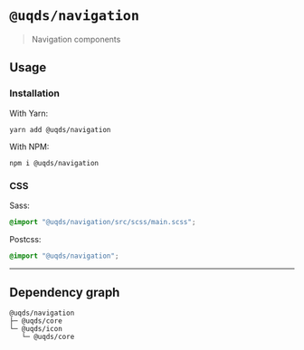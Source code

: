 # `@uqds/navigation`

> Navigation components

## Usage

### Installation

With Yarn:

```shell
yarn add @uqds/navigation
```

With NPM:

```shell
npm i @uqds/navigation
```

### CSS

Sass:

```scss
@import "@uqds/navigation/src/scss/main.scss";
```

Postcss:

```css
@import "@uqds/navigation";
```

---

## Dependency graph

```shell
@uqds/navigation
├─ @uqds/core
└─ @uqds/icon
   └─ @uqds/core
```
